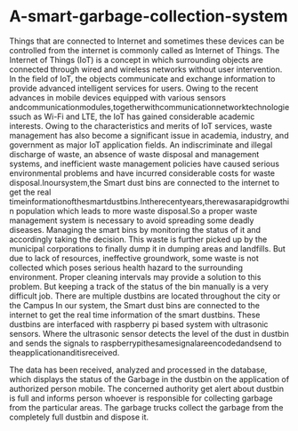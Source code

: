 # A-smart-garbage-collection-system
Things that are connected to Internet and sometimes these devices can be controlled from the internet is commonly called as Internet of Things. The Internet of Things (IoT) is a concept in which surrounding objects are connected through wired and wireless networks without user intervention. In the field of IoT, the objects communicate and exchange information to provide advanced intelligent services for users. Owing to the recent advances in mobile devices equipped with various sensors andcommunicationmodules,togetherwithcommunicationnetworktechnologiessuch as Wi-Fi and LTE, the IoT has gained considerable academic interests. Owing to the characteristics and merits of IoT services, waste management has also become a significant issue in academia, industry, and government as major IoT application fields. An indiscriminate and illegal discharge of waste, an absence of waste disposal and management systems, and inefficient waste management policies have caused serious environmental problems and have incurred considerable costs for waste disposal.Inoursystem,the Smart dust bins are connected to the internet to get the real timeinformationofthesmartdustbins.Intherecentyears,therewasarapidgrowthin population which leads to more waste disposal.So a proper waste management system is necessary to avoid spreading some deadly diseases. Managing the smart bins by monitoring the status of it and accordingly taking the decision. This waste is further picked up by the municipal corporations to finally dump it in dumping areas and landfills. But due to lack of resources, ineffective groundwork, some waste is not collected which poses serious health hazard to the surrounding environment. Proper cleaning intervals may provide a solution to this problem. But keeping a track of the status of the bin manually is a very difficult job. There are multiple dustbins are located throughout the city or the Campus In our system, the Smart dust bins are connected to the internet to get the real time information of the smart dustbins. These dustbins are interfaced with raspberry pi based system with ultrasonic sensors. Where the ultrasonic sensor detects the level of the dust in dustbin and sends the signals to raspberrypithesamesignalareencodedandsend to theapplicationanditisreceived.
 
The data has been received, analyzed and processed in the database, which displays the status of the Garbage in the dustbin on the application of authorized person mobile. The concerned authority get alert about dustbin is full and informs person whoever is responsible for collecting garbage from the particular areas. The garbage trucks collect the garbage from the completely full dustbin and dispose it.
